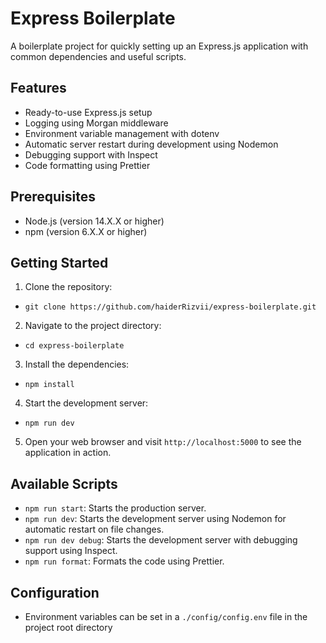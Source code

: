 # Express Boilerplate

A boilerplate project for quickly setting up an Express.js application with common dependencies and useful scripts.

## Features

- Ready-to-use Express.js setup
- Logging using Morgan middleware
- Environment variable management with dotenv
- Automatic server restart during development using Nodemon
- Debugging support with Inspect
- Code formatting using Prettier

## Prerequisites

- Node.js (version 14.X.X or higher)
- npm (version 6.X.X or higher)

## Getting Started

1. Clone the repository:
 - `git clone https://github.com/haiderRizvii/express-boilerplate.git`
2. Navigate to the project directory:
 - `cd express-boilerplate`
3. Install the dependencies:
- `npm install`
4. Start the development server:
- `npm run dev`
5. Open your web browser and visit `http://localhost:5000` to see the application in action.

## Available Scripts

- `npm run start`: Starts the production server.
- `npm run dev`: Starts the development server using Nodemon for automatic restart on file changes.
- `npm run dev debug`: Starts the development server with debugging support using Inspect.
- `npm run format`: Formats the code using Prettier.

## Configuration

- Environment variables can be set in a `./config/config.env` file in the project root directory
